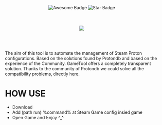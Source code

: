 <!-- PROJECT BUNNER-->
<div align="center">
  <img src="https://cdn.rawgit.com/sindresorhus/awesome/d7305f38d29fed78fa85652e3a63e154dd8e8829/media/badge.svg" alt="Awesome Badge"/>
  <img src="https://img.shields.io/static/v1?label=%F0%9F%8C%9F&message=If%20Useful&style=style=flat&color=BC4E99" alt="Star Badge"/>
  <br>  <br>  <br>  <br>
  <img src="https://user-images.githubusercontent.com/28324952/152643475-45e6e8e7-f602-4584-91ba-38194bfd1ad4.png"/>
   <br>  <br>  <br>  <br>
</div>  


The aim of this tool is to automate the management of Steam Proton configurations. Based on the solutions found by Protondb and based on the experience of the Community.
GameTool offers a completely transparent solution.
Thanks to the community of Protondb we could solve all the compatibility problems, directly here.


# HOW USE
- Download 
- Add (path run) %command% at Steam Game config insied game
- Open Game and Enjoy ^_^
